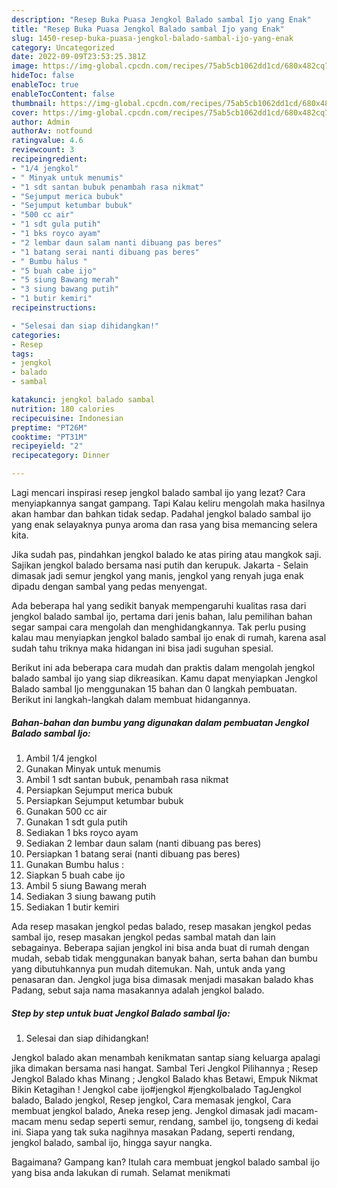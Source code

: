 ```yaml
---
description: "Resep Buka Puasa Jengkol Balado sambal Ijo yang Enak"
title: "Resep Buka Puasa Jengkol Balado sambal Ijo yang Enak"
slug: 1450-resep-buka-puasa-jengkol-balado-sambal-ijo-yang-enak
category: Uncategorized
date: 2022-09-09T23:53:25.381Z
image: https://img-global.cpcdn.com/recipes/75ab5cb1062dd1cd/680x482cq70/jengkol-balado-sambal-ijo-foto-resep-utama.jpg
hideToc: false
enableToc: true
enableTocContent: false
thumbnail: https://img-global.cpcdn.com/recipes/75ab5cb1062dd1cd/680x482cq70/jengkol-balado-sambal-ijo-foto-resep-utama.jpg
cover: https://img-global.cpcdn.com/recipes/75ab5cb1062dd1cd/680x482cq70/jengkol-balado-sambal-ijo-foto-resep-utama.jpg
author: Admin
authorAv: notfound
ratingvalue: 4.6
reviewcount: 3
recipeingredient:
- "1/4 jengkol"
- " Minyak untuk menumis"
- "1 sdt santan bubuk penambah rasa nikmat"
- "Sejumput merica bubuk"
- "Sejumput ketumbar bubuk"
- "500 cc air"
- "1 sdt gula putih"
- "1 bks royco ayam"
- "2 lembar daun salam nanti dibuang pas beres"
- "1 batang serai nanti dibuang pas beres"
- " Bumbu halus "
- "5 buah cabe ijo"
- "5 siung Bawang merah"
- "3 siung bawang putih"
- "1 butir kemiri"
recipeinstructions:

- "Selesai dan siap dihidangkan!"
categories:
- Resep
tags:
- jengkol
- balado
- sambal

katakunci: jengkol balado sambal 
nutrition: 180 calories
recipecuisine: Indonesian
preptime: "PT26M"
cooktime: "PT31M"
recipeyield: "2"
recipecategory: Dinner

---
```



Lagi mencari inspirasi resep jengkol balado sambal ijo yang lezat? Cara menyiapkannya sangat gampang. Tapi Kalau keliru mengolah maka hasilnya akan hambar dan bahkan tidak sedap. Padahal jengkol balado sambal ijo yang enak selayaknya punya aroma dan rasa yang bisa memancing selera kita.


Jika sudah pas, pindahkan jengkol balado ke atas piring atau mangkok saji. Sajikan jengkol balado bersama nasi putih dan kerupuk. Jakarta - Selain dimasak jadi semur jengkol yang manis, jengkol yang renyah juga enak dipadu dengan sambal yang pedas menyengat.

Ada beberapa hal yang sedikit banyak mempengaruhi kualitas rasa dari jengkol balado sambal ijo, pertama dari jenis bahan, lalu pemilihan bahan segar sampai cara mengolah dan menghidangkannya. Tak perlu pusing kalau mau menyiapkan jengkol balado sambal ijo enak di rumah, karena asal sudah tahu triknya maka hidangan ini bisa jadi suguhan spesial.


Berikut ini ada beberapa cara mudah dan praktis dalam mengolah jengkol balado sambal ijo yang siap dikreasikan. Kamu dapat menyiapkan Jengkol Balado sambal Ijo menggunakan 15 bahan dan 0 langkah pembuatan. Berikut ini langkah-langkah dalam membuat hidangannya.

<!--inarticleads1-->

##### Bahan-bahan dan bumbu yang digunakan dalam pembuatan Jengkol Balado sambal Ijo:

1. Ambil 1/4 jengkol
1. Gunakan  Minyak untuk menumis
1. Ambil 1 sdt santan bubuk, penambah rasa nikmat
1. Persiapkan Sejumput merica bubuk
1. Persiapkan Sejumput ketumbar bubuk
1. Gunakan 500 cc air
1. Gunakan 1 sdt gula putih
1. Sediakan 1 bks royco ayam
1. Sediakan 2 lembar daun salam (nanti dibuang pas beres)
1. Persiapkan 1 batang serai (nanti dibuang pas beres)
1. Gunakan  Bumbu halus :
1. Siapkan 5 buah cabe ijo
1. Ambil 5 siung Bawang merah
1. Sediakan 3 siung bawang putih
1. Sediakan 1 butir kemiri


Ada resep masakan jengkol pedas balado, resep masakan jengkol pedas sambal ijo, resep masakan jengkol pedas sambal matah dan lain sebagainya. Beberapa sajian jengkol ini bisa anda buat di rumah dengan mudah, sebab tidak menggunakan banyak bahan, serta bahan dan bumbu yang dibutuhkannya pun mudah ditemukan. Nah, untuk anda yang penasaran dan. Jengkol juga bisa dimasak menjadi masakan balado khas Padang, sebut saja nama masakannya adalah jengkol balado. 

<!--inarticleads2-->

##### Step by step untuk buat Jengkol Balado sambal Ijo:


1. Selesai dan siap dihidangkan!

Jengkol balado akan menambah kenikmatan santap siang keluarga apalagi jika dimakan bersama nasi hangat. Sambal Teri Jengkol Pilihannya ; Resep Jengkol Balado khas Minang ; Jengkol Balado khas Betawi, Empuk Nikmat Bikin Ketagihan ! Jengkol cabe ijo#jengkol #jengkolbalado TagJengkol balado, Balado jengkol, Resep jengkol, Cara memasak jengkol, Cara membuat jengkol balado, Aneka resep jeng. Jengkol dimasak jadi macam-macam menu sedap seperti semur, rendang, sambel ijo, tongseng di kedai ini. Siapa yang tak suka nagihnya masakan Padang, seperti rendang, jengkol balado, sambal ijo, hingga sayur nangka. 

Bagaimana? Gampang kan? Itulah cara membuat jengkol balado sambal ijo yang bisa anda lakukan di rumah. Selamat menikmati
